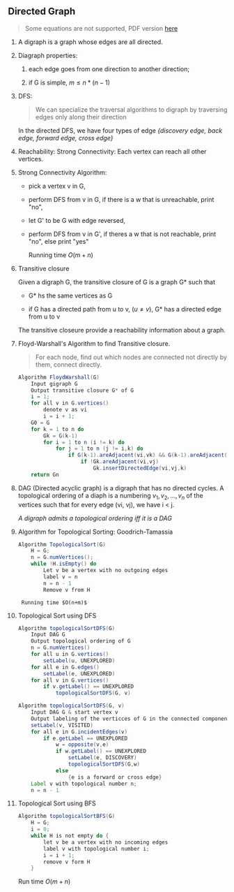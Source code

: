 ## Directed Graph

> Some equations are not supported, PDF version [here](https://people.umass.edu/zibinchen/pdf/graph_dir.pdf)

1. A digraph is a graph whose edges are all directed.

2. Diagraph properties: 

   1. each edge goes from one direction to another direction; 

   2. if G is simple, $m \le n*(n-1)$

3. DFS:

   > We can specialize the traversal algorithms to digraph by traversing edges only along their direction

   In the directed DFS, we have four types of edge *{discovery edge, back edge, forward edge, cross edge}*

4. Reachability: Strong Connectivity: Each vertex can reach all other vertices.

5. Strong Connectivity Algorithm: 

   - pick a vertex v in G, 

   - perform DFS from v in G, if there is a w that is unreachable, print "no",

   - let G' to be G with edge reversed,

   - perform DFS from v in G', if theres a w that is not reachable, print "no", else print "yes"

     Running time $O(m+n)$

6. Transitive closure

   Given a digraph G, the transitive closure of G is a graph G* such that 

   - G* hs the same vertices as G

   - if G has a directed path from u to v, ($u \neq v$), G* has a directed edge from u to v

   The transitive closeure provide a  reachability information about a graph.

7. Floyd-Warshall's Algorithm to find Transitive closure.

   > For each node, find out which nodes are connected not directly by them, connect directly.

   ```java
   Algorithm FloydWarshall(G)
       Input gigraph G
       Output transitive closure G* of G
       i = 1;
       for all v in G.vertices()
           denote v as vi
           i = i + 1;
       G0 = G
       for k = 1 to n do
           Gk = G(k-1)
           for i = 1 to n (i != k) do
               for j = 1 to n (j != i,k) do
                   if G(k-1).areAdjacent(vi,vk) && G(k-1).areAdjacent(vk,vj)
                       if !Gk.areAdjacent(vi,vj)
                           Gk.insertDirectedEdge(vi,vj,k)
       return Gn
   ```

8. DAG (Directed acyclic graph) is a digraph that has no directed cycles. A topological ordering of a diaph is a numbering $v_1, v_2,  ..., v_n$ of the vertices such that for every edge (vi, vj), we have i < j. 

   *A digraph admits a topological ordering iff it is a DAG*

9. Algorithm for Topological Sorting: Goodrich-Tamassia

   ```java
   Algorithm TopologicalSort(G)
       H = G;
       n = G.numVertices();
       while !H.isEmpty() do
           Let v be a vertex with no outgoing edges
           label v = n
           n = n - 1
           Remove v from H
   ```

        Running time $O(n+m)$

10. Topological Sort using DFS

    ```java
    Algorithm topologicalSortDFS(G)
        Input DAG G
        Output topological ordering of G
        n = G.numVertices()
        for all u in G.vertices()
            setLabel(u, UNEXPLORED)
        for all e in G.edges()
            setLabel(e, UNEXPLORED)
        for all v in G.vertices()
            if v.getLabel() == UNEXPLORED
                topologicalSortDFS(G, v)
    
    Algorithm topologicalSortDFS(G, v)
        Input DAG G & start vertex v
        Output labeling of the verticces of G in the connected component of v
        setLabel(v, VISITED)
        for all e in G.incidentEdges(v)
            if e.getLabel == UNEXPLORED
                w = opposite(v,e)
                if w.getLabel() == UNEXPLORED
                    setLabel(e, DISCOVERY)
                    topologicalSortDFS(G,w)
                else
                    {e is a forward or cross edge}
        Label v with topological number n;
        n = n - 1
    ```

11. Topological Sort using BFS

    ```java
    Algorithm topologicalSortBFS(G)
        H = G;
        i = 0;
        while H is not empty do {
            let v be a vertex with no incoming edges
            label v with topological number i;
            i = i + 1;
            remove v form H
        }
    ```

    Run time $O(m+n)$
